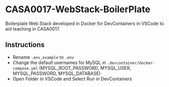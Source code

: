 # CASA0017-WebStack-BoilerPlate

Boilerplate Web Stack developed in Docker for DevContainers in VSCode to aid teaching in CASA0017.

## Instructions

- Rename ```.env_example``` to ```.env```
- Change the default usernames for MySQL in ```.devcontainer/docker-compose.yml``` (MYSQL_ROOT_PASSWORD, MYSQL_USER, MYSQL_PASSWORD, MYSQL_DATABASE)
- Open Folder in VSCode and Select Run in DevContainers
